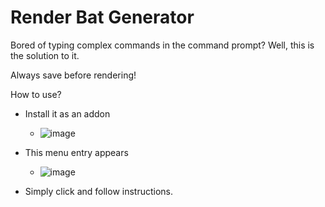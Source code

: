 # Render Bat Generator

Bored of typing complex commands in the command prompt?
Well, this is the solution to it. 

Always save before rendering!

How to use?
- Install it as an addon
  - ![image](https://github.com/user-attachments/assets/dc5f9ed0-5edb-4c4a-bfad-62033f8a1b1c)

- This menu entry appears
  -  ![image](https://github.com/user-attachments/assets/6c62acea-41f3-443a-8ad4-b622cca68491)

- Simply click and follow instructions.
